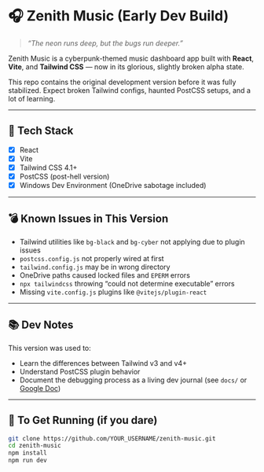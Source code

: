 # 🎧 Zenith Music (Early Dev Build)

> *“The neon runs deep, but the bugs run deeper.”*

Zenith Music is a cyberpunk-themed music dashboard app built with **React**, **Vite**, and **Tailwind CSS** — now in its glorious, slightly broken alpha state.

This repo contains the original development version before it was fully stabilized. Expect broken Tailwind configs, haunted PostCSS setups, and a lot of learning.

---

## 🧠 Tech Stack

- [x] React
- [x] Vite
- [x] Tailwind CSS 4.1+
- [x] PostCSS (post-hell version)
- [x] Windows Dev Environment (OneDrive sabotage included)

---

## 💣 Known Issues in This Version

- Tailwind utilities like `bg-black` and `bg-cyber` not applying due to plugin issues
- `postcss.config.js` not properly wired at first
- `tailwind.config.js` may be in wrong directory
- OneDrive paths caused locked files and `EPERM` errors
- `npx tailwindcss` throwing “could not determine executable” errors
- Missing `vite.config.js` plugins like `@vitejs/plugin-react`

---

## 📚 Dev Notes

This version was used to:

- Learn the differences between Tailwind v3 and v4+
- Understand PostCSS plugin behavior
- Document the debugging process as a living dev journal (see `docs/` or [Google Doc](https://docs.google.com/document/d/1QLTRPBoScy39LeF9bZNqQIbZhqIbEdw0i6gpzzk_efA/edit?usp=sharing))

---

## 🧪 To Get Running (if you dare)

```bash
git clone https://github.com/YOUR_USERNAME/zenith-music.git
cd zenith-music
npm install
npm run dev
